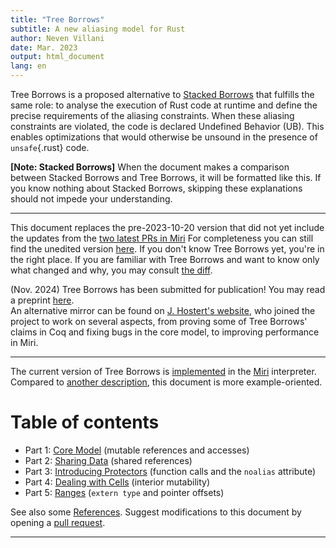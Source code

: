 ```yaml
---
title: "Tree Borrows"
subtitle: A new aliasing model for Rust
author: Neven Villani
date: Mar. 2023
output: html_document
lang: en
---
```


Tree Borrows is a proposed alternative to
[Stacked Borrows](https://www.ralfj.de/blog/2019/05/21/stacked-borrows-2.1.html)
that fulfills the same role: to analyse the execution of Rust code at runtime
and define the precise requirements of the aliasing constraints.
When these aliasing constraints are violated, the code is declared
Undefined Behavior (UB). This enables optimizations that would otherwise be
unsound in the presence of `unsafe`{.rust} code.

> <span class="sbnote">
**[Note: Stacked Borrows]**
When the document makes a comparison between Stacked Borrows and Tree Borrows,
it will be formatted like this. If you know nothing about Stacked Borrows,
skipping these explanations should not impede your understanding.
</span>

---

> <span class="alert">
This document replaces the pre-2023-10-20 version that did not yet include the updates
from the [two latest PRs in Miri](https://github.com/rust-lang/miri)
For completeness you can still find the unedited version [here](https://perso.crans.org/vanille/treebor.0).
If you don't know Tree Borrows yet, you're in the right place.
If you are familiar with Tree Borrows and want to know only what changed and why,
you may consult [the diff](diff.0.html).
</span>

> <span class="info">
(Nov. 2024) Tree Borrows has been submitted for publication!
You may read a preprint [here](aux/preprint.pdf). <br>
An alternative mirror can be found on [J. Hostert's website](https://jhostert.de/news/ann_03_tree_borrows_submitted/),
who joined the project to work on several aspects, from proving some of Tree Borrows' claims in Coq
and fixing bugs in the core model, to improving performance in Miri.
</span>

---

The current version of Tree Borrows is
[implemented](https://github.com/rust-lang/miri/tree/master/src/borrow_tracker/tree_borrows)
in the
[Miri](https://github.com/rust-lang/miri/)
interpreter.
Compared to [another description](https://github.com/Vanille-N/tree-borrows/blob/master/half/main.pdf),
this document is more example-oriented.

# Table of contents

- Part 1: [Core Model](core.html)
    (mutable references and accesses)
- Part 2: [Sharing Data](shared.html)
    (shared references)
- Part 3: [Introducing Protectors](protectors.html)
    (function calls and the `noalias` attribute)
- Part 4: [Dealing with Cells](interiormut.html)
    (interior mutability)
- Part 5: [Ranges](range.html)
    (`extern type` and pointer offsets)


See also some [References](refs.html).
Suggest modifications to this document by opening a
[pull request](https://github.com/Vanille-N/website/tree/master/data/treebor/src).

---
